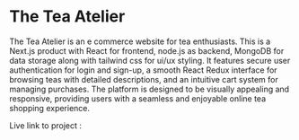 # The Tea Atelier

The Tea Atelier is an e commerce website for tea enthusiasts. This is a Next.js product with React for frontend, node.js as backend, MongoDB for data storage along with tailwind css for ui/ux styling. It features secure user authentication for login and sign-up, a smooth React Redux interface for browsing teas with detailed descriptions, and an intuitive cart system for managing purchases. The platform is designed to be visually appealing and responsive, providing users with a seamless and enjoyable online tea shopping experience.

Live link to project : 
